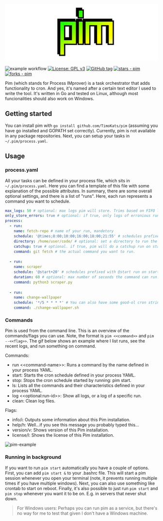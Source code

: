 ![logo](https://github.com/TimoKats/pim/blob/main/.github/logo.png)

![example workflow](https://github.com/timokats/pim/actions/workflows/test.yaml/badge.svg)
[![License: GPL v3](https://img.shields.io/badge/License-GPLv3-red.svg)](https://www.gnu.org/licenses/gpl-3.0)
[![GitHub tag](https://img.shields.io/github/tag/TimoKats/pim?include_prereleases=&sort=semver&color=cyan)](https://github.com/TimoKats/pim/releases/)
[![stars - pim](https://img.shields.io/github/stars/TimoKats/pim?style=social)](https://github.com/TimoKats/pim)
[![forks - pim](https://img.shields.io/github/forks/TimoKats/pim?style=social)](https://github.com/TimoKats/pim) 

Pim (which stands for Process IMprover) is a task orchestrator that adds functionality to cron. And yes, it's named after a certain text editor I used to write the tool. It's written in Go and tested on Linux, although most funcionalities should also work on Windows.

## Getting started
You can install pim with `go install github.com/TimoKats/pim` (assuming you have go installed and GOPATH set correctly). Currently, pim is not available in any package repositories. Next, you can setup your tasks in `~/.pim/process.yaml`.

## Usage

### process.yaml
All your tasks can be defined in your process file, which sits in `~/.pim/process.yaml`. Here you can find a template of this file with some explanation of the possible attributes. In summary, there are some overall optional settings, and there is a list of "runs". Here, each run represents a command you want to schedule.

```yaml
max_logs: 50 # optional: max logs pim will store. Trims based on FIFO logic. Defaults to none.
only_store_errors: true # optional: if true, only logs of erronious runs are stored. Defaults to false
process:
  - run:
    name: fetch-repo # name of your run, mandetory
    schedule: '@times;8:00;10:00;16:00;18:00;21:55' # schedules prefixed with @times will run every day at the selected time.
    directory: /home/user/code/ # optional: set a directory to run the code in.
    catchup: true # optional. if true, pim will do a catchup run on startup if the computer was off when last scheduled.
    command: git fetch # the actual command you want to run.

  - run:
    name: scraper
    schedule: '@start+20' # schedules prefixed with @start run on startup. +20 means wait 20 seconds after startup to run.
    duration: 60 # optional: max number of seconds the command can run. After which, program is gracefully exited
    command: python3 scraper.py

  - run:
    name: change-wallpaper
    schedule: '*/5 * * * *' # You can also have some good-ol cron strings :)
    command: ./change-wallpaper.sh
```

### Commands
Pim is used from the command line. This is an overview of the commands/flags you can use. Note, the format is `pim <<command>>` and `pim --<<flag>>`. The gif below shows an example where I list runs, see the recent logs, and run something on command.

Commands:
- run <\<command-name\>>: Runs a command by the name defined in your process YAML.
- start: Starts the cron schedule defined in your process YAML.
- stop: Stops the cron schedule started by running: pim start.
- ls: Lists all the commands and their characteristics defined in your process YAML.
- log <\<optional:run-id\>>: Show all logs, or a log of a specific run.
- clean: Clean log files.

Flags:
- info/i: Outputs some information about this Pim installation.
- help/h: Well...if you see this message you probably typed this...
- version/v: Shows version of this Pim installation.
- license/l: Shows the license of this Pim installation.

![pim-example](https://github.com/user-attachments/assets/026bff8c-94f5-41b9-b1ad-53da4623e387)


### Running in background
If you want to run `pim start` automatically you have a couple of options. First, you can add `pim start &` to your .bashrc file. This will start a pim session whenever you open your terminal (note, it prevents running multiple times if you have multiple windows). Next, you can also use something like crontab to start on reboot. Finally, it's also possible to just run `pim start` and `pim stop` whenever you want it to be on. E.g. in servers that never shut down.

> For Windows users: Perhaps you can run pim as a service, but there's no way for me to test that given I don't have a Windows machine.


